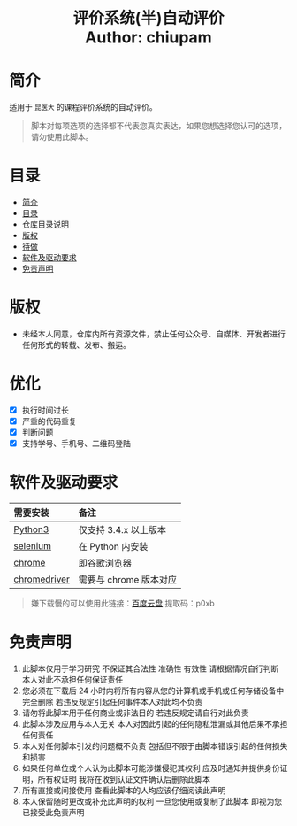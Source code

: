 <h1 align="center">
  评价系统(半)自动评价
  <br>
  Author: chiupam
</h1>

# 简介
适用于 `昆医大` 的课程评价系统的自动评价。
> 脚本对每项选项的选择都不代表您真实表达，如果您想选择您认可的选项，请勿使用此脚本。
# 目录
- [简介](#简介)
- [目录](#目录)
- [仓库目录说明](#仓库目录说明)
- [版权](#版权)
- [待做](#待做)
- [软件及驱动要求](#软件及驱动要求)
- [免责声明](#免责声明)

# 版权

- 未经本人同意，仓库内所有资源文件，禁止任何公众号、自媒体、开发者进行任何形式的转载、发布、搬运。

# 优化
- [x] 执行时间过长
- [x] 严重的代码重复
- [x] 判断问题
- [x] 支持学号、手机号、二维码登陆

# 软件及驱动要求
|需要安装|备注|
|:-------|:-------|
|[Python3](https://www.python.org/downloads/)|仅支持 3.4.x 以上版本|
|[selenium](http://www.testclass.net/selenium_python/install-selenium)|在 Python 内安装|
|[chrome](https://www.google.com/intl/zh-CN/chrome/)|即谷歌浏览器|
|[chromedriver](https://chromedriver.chromium.org/)|需要与 chrome 版本对应|
> 嫌下载慢的可以使用此链接：[百度云盘](https://pan.baidu.com/s/19EDEYyQSjSvg_lJcEs1OEw) 提取码：p0xb

# 免责声明
1. 此脚本仅用于学习研究 不保证其合法性 准确性 有效性 请根据情况自行判断 本人对此不承担任何保证责任
2. 您必须在下载后 24 小时内将所有内容从您的计算机或手机或任何存储设备中完全删除 若违反规定引起任何事件本人对此均不负责
3. 请勿将此脚本用于任何商业或非法目的 若违反规定请自行对此负责
4. 此脚本涉及应用与本人无关 本人对因此引起的任何隐私泄漏或其他后果不承担任何责任
5. 本人对任何脚本引发的问题概不负责 包括但不限于由脚本错误引起的任何损失和损害
6. 如果任何单位或个人认为此脚本可能涉嫌侵犯其权利 应及时通知并提供身份证明，所有权证明 我将在收到认证文件确认后删除此脚本
7. 所有直接或间接使用 查看此脚本的人均应该仔细阅读此声明
8. 本人保留随时更改或补充此声明的权利 一旦您使用或复制了此脚本 即视为您已接受此免责声明